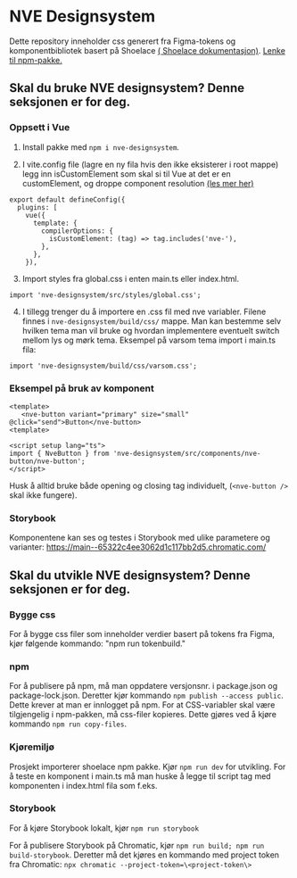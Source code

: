 # NVE Designsystem

Dette repository inneholder css generert fra Figma-tokens og komponentbibliotek basert på Shoelace [( Shoelace dokumentasjon)](https://shoelace.style/).
[Lenke til npm-pakke.](https://www.npmjs.com/package/nve-designsystem)

## Skal du bruke NVE designsystem? Denne seksjonen er for deg.

### **Oppsett i Vue**

1. Install pakke med `npm i nve-designsystem`.

2. I vite.config file (lagre en ny fila hvis den ikke eksisterer i root mappe) legg inn isCustomElement som skal si til Vue at det er en customElement, og droppe component resolution [(les mer her)](https://vuejs.org/guide/extras/web-components.html)

```
export default defineConfig({
  plugins: [
    vue({
      template: {
        compilerOptions: {
          isCustomElement: (tag) => tag.includes('nve-'),
        },
      },
    }),
```

3. Import styles fra global.css i enten main.ts eller index.html.

```
import 'nve-designsystem/src/styles/global.css';
```

4. I tillegg trenger du å importere en .css fil med nve variabler. Filene finnes i `nve-designsystem/build/css/` mappe. Man kan bestemme selv hvilken tema man vil bruke og hvordan implementere eventuelt switch mellom lys og mørk tema. Eksempel på varsom tema import i main.ts fila:

```
import 'nve-designsystem/build/css/varsom.css';
```

### **Eksempel på bruk av komponent**

```
<template>
   <nve-button variant="primary" size="small" @click="send">Button</nve-button>
<template>

<script setup lang="ts">
import { NveButton } from 'nve-designsystem/src/components/nve-button/nve-button';
</script>
```

Husk å alltid bruke både opening og closing tag individuelt, (`<nve-button />` skal ikke fungere).

### **Storybook**

Komponentene kan ses og testes i Storybook med ulike parametere og varianter: https://main--65322c4ee3062d1c117bb2d5.chromatic.com/

## Skal du utvikle NVE designsystem? Denne seksjonen er for deg.

### **Bygge css**

For å bygge css filer som inneholder verdier basert på tokens fra Figma, kjør følgende kommando: "npm run tokenbuild." <br>

### **npm**

For å publisere på npm, må man oppdatere versjonsnr. i package.json og package-lock.json. Deretter kjør kommando `npm publish --access public`. Dette krever at man er innlogget på npm. For at CSS-variabler skal være tilgjengelig i npm-pakken, må css-filer kopieres. Dette gjøres ved å kjøre kommando `npm run copy-files`.

### **Kjøremiljø**

Prosjekt importerer shoelace npm pakke. Kjør `npm run dev` for utvikling.
For å teste en komponent i main.ts må man huske å legge til script tag med komponenten i index.html fila som f.eks. <script type="module" src="/src/nve-button.ts"></script>

### Storybook

For å kjøre Storybook lokalt, kjør `npm run storybook`

For å publisere Storybook på Chromatic, kjør `npm run build; npm run build-storybook`. Deretter må det kjøres en kommando med project token fra Chromatic: `npx chromatic --project-token=\<project-token\>`
